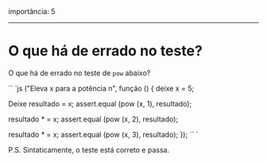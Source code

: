importância: 5

---

# O que há de errado no teste?

O que há de errado no teste de `pow` abaixo?

`` `js
("Eleva x para a potência n", função () {
deixe x = 5;

Deixe resultado = x;
assert.equal (pow (x, 1), resultado);

resultado * = x;
assert.equal (pow (x, 2), resultado);

resultado * = x;
assert.equal (pow (x, 3), resultado);
});
`` `

P.S. Sintaticamente, o teste está correto e passa.
